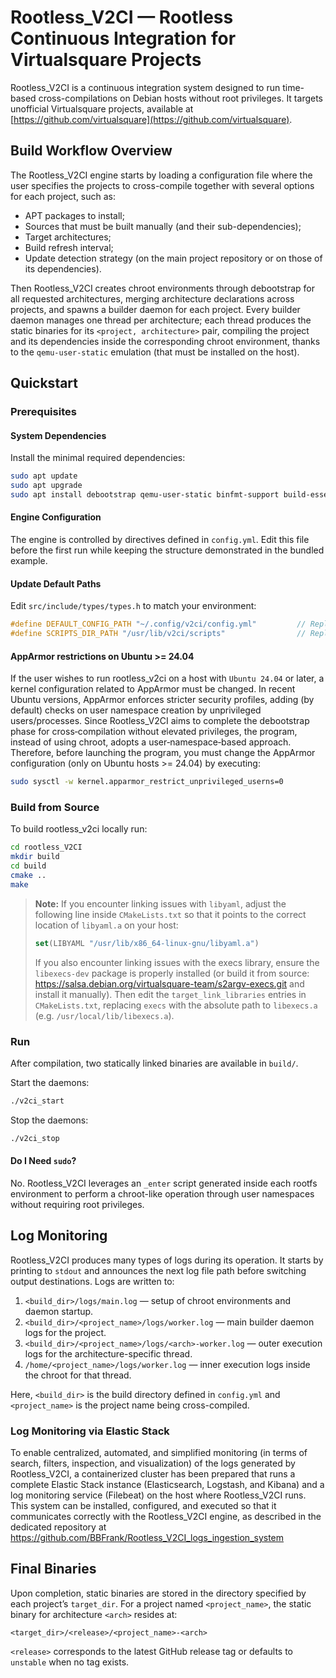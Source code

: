 # Rootless_V2CI — Rootless Continuous Integration for Virtualsquare Projects

Rootless_V2CI is a continuous integration system designed to run time-based cross-compilations on Debian hosts without root privileges. It targets unofficial Virtualsquare projects, available at [https://github.com/virtualsquare](https://github.com/virtualsquare).

## Build Workflow Overview

The Rootless_V2CI engine starts by loading a configuration file where the user specifies the projects to cross-compile together with several options for each project, such as:

- APT packages to install;
- Sources that must be built manually (and their sub-dependencies);
- Target architectures;
- Build refresh interval;
- Update detection strategy (on the main project repository or on those of its dependencies).

Then Rootless_V2CI creates chroot environments through debootstrap for all requested architectures, merging architecture declarations across projects, and spawns a builder daemon for each project. Every builder daemon manages one thread per architecture; each thread produces the static binaries for its `<project, architecture>` pair, compiling the project and its dependencies inside the corresponding chroot environment, thanks to the `qemu-user-static` emulation (that must be installed on the host).

## Quickstart

### Prerequisites

#### System Dependencies

Install the minimal required dependencies:

```bash
sudo apt update
sudo apt upgrade
sudo apt install debootstrap qemu-user-static binfmt-support build-essential cmake git libexecs-dev libyaml-dev
```

#### Engine Configuration

The engine is controlled by directives defined in `config.yml`. Edit this file before the first run while keeping the structure demonstrated in the bundled example.

#### Update Default Paths

Edit `src/include/types/types.h` to match your environment:

```c
#define DEFAULT_CONFIG_PATH "~/.config/v2ci/config.yml"         // Replace with the absolute path to config.yml
#define SCRIPTS_DIR_PATH "/usr/lib/v2ci/scripts"                // Replace with the absolute path to the scripts directory
```

#### AppArmor restrictions on Ubuntu >= 24.04
If the user wishes to run rootless_v2ci on a host with `Ubuntu 24.04` or later, a kernel configuration related to AppArmor must be changed. In recent Ubuntu versions, AppArmor enforces stricter security profiles, adding (by default) checks on user namespace creation by unprivileged users/processes. Since Rootless_V2CI aims to complete the debootstrap phase for cross‑compilation without elevated privileges, the program, instead of using chroot, adopts a user‑namespace‑based approach. Therefore, before launching the program, you must change the AppArmor configuration (only on Ubuntu hosts >= 24.04) by executing:
```bash
sudo sysctl -w kernel.apparmor_restrict_unprivileged_userns=0
```

### Build from Source

To build rootless_v2ci locally run:

```bash
cd rootless_V2CI
mkdir build
cd build
cmake ..
make
```

> **Note:** If you encounter linking issues with `libyaml`, adjust the following line inside `CMakeLists.txt` so that it points to the correct location of `libyaml.a` on your host:
> ```cmake
> set(LIBYAML "/usr/lib/x86_64-linux-gnu/libyaml.a")
> ```
> If you also encounter linking issues with the execs library, ensure the `libexecs-dev` package is properly installed (or build it from source: https://salsa.debian.org/virtualsquare-team/s2argv-execs.git and install it manually). Then edit the `target_link_libraries` entries in `CMakeLists.txt`, replacing `execs` with the absolute path to `libexecs.a` (e.g. `/usr/local/lib/libexecs.a`).

### Run

After compilation, two statically linked binaries are available in `build/`.

Start the daemons:

```bash
./v2ci_start
```

Stop the daemons:

```bash
./v2ci_stop
```

#### Do I Need `sudo`?

No. Rootless_V2CI leverages an `_enter` script generated inside each rootfs environment to perform a chroot-like operation through user namespaces without requiring root privileges.

## Log Monitoring

Rootless_V2CI produces many types of logs during its operation. It starts by printing to `stdout` and announces the next log file path before switching output destinations. Logs are written to:

1. `<build_dir>/logs/main.log` — setup of chroot environments and daemon startup.
2. `<build_dir>/<project_name>/logs/worker.log` — main builder daemon logs for the project.
3. `<build_dir>/<project_name>/logs/<arch>-worker.log` — outer execution logs for the architecture-specific thread.
4. `/home/<project_name>/logs/worker.log` — inner execution logs inside the chroot for that thread.

Here, `<build_dir>` is the build directory defined in `config.yml` and `<project_name>` is the project name being cross-compiled.

### Log Monitoring via Elastic Stack
To enable centralized, automated, and simplified monitoring (in terms of search, filters, inspection, and visualization) of the logs generated by Rootless_V2CI, a containerized cluster has been prepared that runs a complete Elastic Stack instance (Elasticsearch, Logstash, and Kibana) and a log monitoring service (Filebeat) on the host where Rootless_V2CI runs. This system can be installed, configured, and executed so that it communicates correctly with the Rootless_V2CI engine, as described in the dedicated repository at https://github.com/BBFrank/Rootless_V2CI_logs_ingestion_system

## Final Binaries

Upon completion, static binaries are stored in the directory specified by each project’s `target_dir`. For a project named `<project_name>`, the static binary for architecture `<arch>` resides at:

```
<target_dir>/<release>/<project_name>-<arch>
```

`<release>` corresponds to the latest GitHub release tag or defaults to `unstable` when no tag exists.
